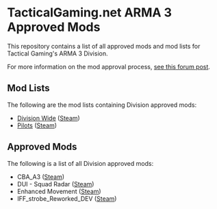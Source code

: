 # TacticalGaming.net ARMA 3 Approved Mods

This repository contains a list of all approved mods and mod lists for Tactical Gaming's ARMA 3 Division.

For more information on the mod approval process, [see this forum post](https://tacticalgaming.net/hq/topic/153269-arma-division-mod-approval-process/).

## Mod Lists

The following are the mod lists containing Division approved mods:

- [Division Wide](./mod-lists/division-wide/README.md) ([Steam](https://steamcommunity.com/sharedfiles/filedetails/?id=2733485006))
- [Pilots](./mod-lists/pilots/README.md) ([Steam](https://steamcommunity.com/sharedfiles/filedetails/?id=2733497318))

## Approved Mods

The following is a list of all Division approved mods:

- CBA_A3 ([Steam](https://steamcommunity.com/workshop/filedetails/?id=450814997))
- DUI - Squad Radar ([Steam](https://steamcommunity.com/workshop/filedetails/?id=1638341685))
- Enhanced Movement ([Steam](https://steamcommunity.com/sharedfiles/filedetails/?id=333310405))
- IFF_strobe_Reworked_DEV ([Steam](https://steamcommunity.com/sharedfiles/filedetails/?id=2738320310))
